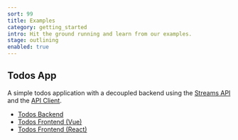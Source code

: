 ```yaml
---
sort: 99
title: Examples
category: getting_started
intro: Hit the ground running and learn from our examples.
stage: outlining
enabled: true
---
```


## Todos App

A simple todos application with a decoupled backend using the [Streams API](/docs/api/introduction) and the [API Client](/docs/api/client).

- [Todos Backend](https://github.com/laravel-streams/todos-backend)
- [Todos Frontend (Vue)](https://github.com/laravel-streams/todos-vue-app)
- [Todos Frontend (React)](https://github.com/laravel-streams/todos-react-app)
